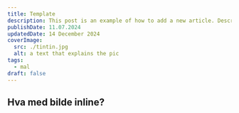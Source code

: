 ```yaml
---
title: Template
description: This post is an example of how to add a new article. Description 50-160 words
publishDate: 11.07.2024
updatedDate: 14 December 2024
coverImage:
  src: ./tintin.jpg
  alt: a text that explains the pic
tags:
  - mal
draft: false
---
```


## Hva med bilde inline?

